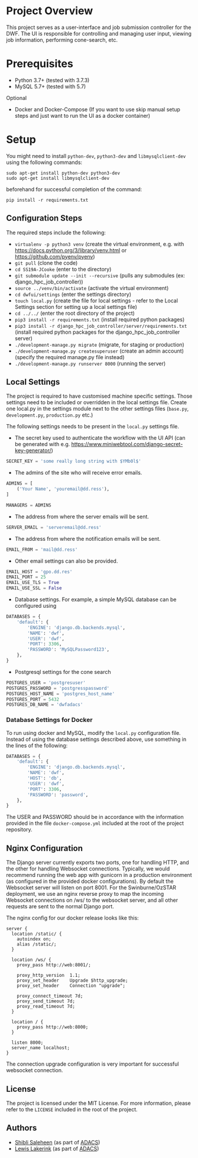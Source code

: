Project Overview
================

This project serves as a user-interface and job submission controller for the DWF. 
The UI is responsible for controlling and managing user input, viewing job information,
performing cone-search, etc.

Prerequisites
=============
* Python 3.7+ (tested with 3.7.3)
* MySQL 5.7+ (tested with 5.7)

Optional

* Docker and Docker-Compose (If you want to use skip manual setup steps and just want to run the UI as a
docker container)

# Setup #

You might need to install `python-dev`, `python3-dev` and `libmysqlclient-dev` using the following
commands:

```shell
sudo apt-get install python-dev python3-dev
sudo apt-get install libmysqlclient-dev
```

beforehand for successful completion of the command:

```shell
pip install -r requirements.txt
```

## Configuration Steps ##

The required steps include the following:

* `virtualenv -p python3 venv` (create the virtual environment, e.g. with https://docs.python.org/3/library/venv.html or https://github.com/pyenv/pyenv)
* `git pull` (clone the code)
* `cd SS19A-JCooke` (enter to the directory)
* `git submodule update --init --recursive` (pulls any submodules (ex: django_hpc_job_controller))
* `source ../venv/bin/activate` (activate the virtual environment)
* `cd dwfui/settings` (enter the settings directory)
* `touch local.py` (create the file for local settings - refer to the Local Settings section for setting up a local settings file)
* `cd ../../` (enter the root directory of the project)
* `pip3 install -r requirements.txt` (install required python packages)
* `pip3 install -r django_hpc_job_controller/server/requirements.txt` (install required python packages for the django_hpc_job_controller server)
* `./development-manage.py migrate` (migrate, for staging or production)
* `./development-manage.py createsuperuser` (create an admin account) (specify the required manage.py file instead)
* `./development-manage.py runserver 8000` (running the server)

## Local Settings ##

The project is required to have customised machine specific settings. Those settings need to be included or overridden 
in the local settings file. Create one local.py in the settings module next to the other settings files (`base.py`, 
`development.py`, `production.py` etc.)

The following settings needs to be present in the `local.py` settings file.

* The secret key used to authenticate the workflow with the UI API (can be generated with e.g. https://www.miniwebtool.com/django-secret-key-generator/)
```python
SECRET_KEY = 'some really long string with $YMb0l$'
```

* The admins of the site who will receive error emails.
```python
ADMINS = [
    ('Your Name', 'youremail@dd.ress'),
]

MANAGERS = ADMINS
```
* The address from where the server emails will be sent.
```python
SERVER_EMAIL = 'serveremail@dd.ress'
```

* The address from where the notification emails will be sent.

```python
EMAIL_FROM = 'mail@dd.ress'
```

* Other email settings can also be provided.
```python
EMAIL_HOST = 'gpo.dd.res'
EMAIL_PORT = 25
EMAIL_USE_TLS = True
EMAIL_USE_SSL = False
```

* Database settings. For example, a simple MySQL database can be configured using
```python
DATABASES = {
    'default': {
        'ENGINE': 'django.db.backends.mysql',
        'NAME': 'dwf',
        'USER': 'dwf',
        'PORT': 3306,
        'PASSWORD': 'MySQLPassword123',
    },
}
```

* Postgresql settings for the cone search
```python
POSTGRES_USER = 'postgresuser'
POSTGRES_PASSWORD = 'postgresspassword'
POSTGRES_HOST_NAME = 'postgres_host_name'
POSTGRES_PORT = 5432
POSTGRES_DB_NAME = 'dwfadacs'
```

### Database Settings for Docker ###

To run using docker and MySQL, modify the `local.py` configuration file. 
Instead of using the database settings described above, use something in 
the lines of the following:

```python
DATABASES = {
    'default': {
        'ENGINE': 'django.db.backends.mysql',
        'NAME': 'dwf',
	    'HOST': 'db',
        'USER': 'dwf',
	    'PORT': 3306,
        'PASSWORD': 'password',
    },
}

```

The USER and PASSWORD should be in accordance with the information provided in the file `docker-compose.yml` 
included at the root of the project repository.

## Nginx Configuration

The Django server currently exports two ports, one for handling HTTP, and the other for handling Websocket connections. Typically, we would recommend running the web app with gunicorn in a production environment (as configured in the provided docker configurations). By default the Websocket server will listen on port 8001. For the Swinburne/OzSTAR deployment, we use an nginx reverse proxy to map the incoming Websocket connections on /ws/ to the websocket server, and all other requests are sent to the normal Django port.

The nginx config for our docker release looks like this:

```nginx
server {
  location /static/ {
    autoindex on;
    alias /static/;
  }

  location /ws/ {
    proxy_pass http://web:8001/;
 
    proxy_http_version  1.1;
    proxy_set_header    Upgrade $http_upgrade;
    proxy_set_header    Connection "upgrade";
    
    proxy_connect_timeout 7d;
    proxy_send_timeout 7d;
    proxy_read_timeout 7d;
  }

  location / {
    proxy_pass http://web:8000;
  }
 
  listen 8000;
  server_name localhost;
}
```

The connection upgrade configuration is very important for successful websocket connection.

## License ##

The project is licensed under the MIT License. For more information, please refer to the `LICENSE` included in
the root of the project.


## Authors ##
* [Shibli Saleheen](https://github.com/shiblisaleheen) (as part of [ADACS](https://adacs.org.au/))
* [Lewis Lakerink](https://github.com/retsimx) (as part of [ADACS](https://adacs.org.au/))
